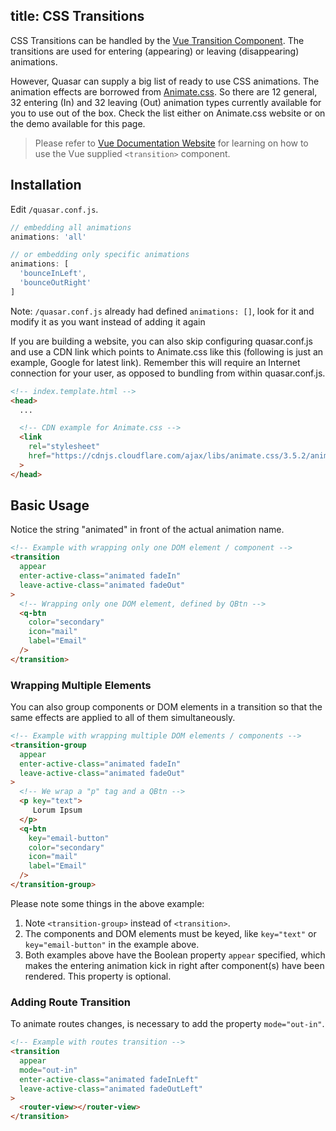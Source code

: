 title: CSS Transitions
---

CSS Transitions can be handled by the [Vue Transition Component](https://vuejs.org/v2/guide/transitions.html). The transitions are used for entering (appearing) or leaving (disappearing) animations.

However, Quasar can supply a big list of ready to use CSS animations. The animation effects are borrowed from [Animate.css](https://daneden.github.io/animate.css/). So there are 12 general, 32 entering (In) and 32 leaving (Out) animation types currently available for you to use out of the box. Check the list either on Animate.css website or on the demo available for this page.
<input type="hidden" data-fullpage-demo="animation/transition">

> Please refer to [Vue Documentation Website](https://vuejs.org/v2/guide/transitions.html) for learning on how to use the Vue supplied `<transition>` component.

## Installation
Edit `/quasar.conf.js`.
```js
// embedding all animations
animations: 'all'

// or embedding only specific animations
animations: [
  'bounceInLeft',
  'bounceOutRight'
]
```
Note: `/quasar.conf.js` already had defined `animations: []`, look for it and modify it as you want instead of adding it again

If you are building a website, you can also skip configuring quasar.conf.js and use a CDN link which points to Animate.css like this (following is just an example, Google for latest link). Remember this will require an Internet connection for your user, as opposed to bundling from within quasar.conf.js.

```html
<!-- index.template.html -->
<head>
  ...

  <!-- CDN example for Animate.css -->
  <link
    rel="stylesheet"
    href="https://cdnjs.cloudflare.com/ajax/libs/animate.css/3.5.2/animate.min.css"
  >
</head>
```

## Basic Usage
Notice the string "animated" in front of the actual animation name.
``` html
<!-- Example with wrapping only one DOM element / component -->
<transition
  appear
  enter-active-class="animated fadeIn"
  leave-active-class="animated fadeOut"
>
  <!-- Wrapping only one DOM element, defined by QBtn -->
  <q-btn
    color="secondary"
    icon="mail"
    label="Email"
  />
</transition>
```

### Wrapping Multiple Elements
You can also group components or DOM elements in a transition so that the same effects are applied to all of them simultaneously.

``` html
<!-- Example with wrapping multiple DOM elements / components -->
<transition-group
  appear
  enter-active-class="animated fadeIn"
  leave-active-class="animated fadeOut"
>
  <!-- We wrap a "p" tag and a QBtn -->
  <p key="text">
     Lorum Ipsum
  </p>
  <q-btn
    key="email-button"
    color="secondary"
    icon="mail"
    label="Email"
  />
</transition-group>
```

Please note some things in the above example:

1. Note `<transition-group>` instead of `<transition>`.
2. The components and DOM elements must be keyed, like `key="text"` or `key="email-button"` in the example above.
3. Both examples above have the Boolean property `appear` specified, which makes the entering animation kick in right after component(s) have been rendered. This property is optional.

### Adding Route Transition
To animate routes changes, is necessary to add the property `mode="out-in"`.

```html
<!-- Example with routes transition -->
<transition
  appear
  mode="out-in"
  enter-active-class="animated fadeInLeft"
  leave-active-class="animated fadeOutLeft"
>
  <router-view></router-view>
</transition>
```

